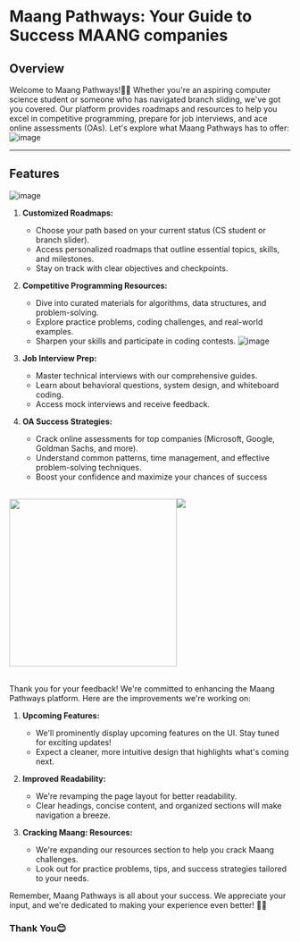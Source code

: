 # Maang Pathways: Your Guide to Success MAANG companies

## Overview

Welcome to Maang Pathways!👋🏼 Whether you're an aspiring computer science student or someone who has navigated branch sliding, we've got you covered. Our platform provides roadmaps and resources to help you excel in competitive programming, prepare for job interviews, and ace online assessments (OAs). Let's explore what Maang Pathways has to offer:
![image](https://github.com/aindrelasaha/maangpathway/assets/126545390/6695c4de-a453-4b90-a93c-ae99df89a5cc)


---


## Features
![image](https://github.com/aindrelasaha/maangpathway/assets/126545390/c4114abc-c100-4cdd-9fe5-e3549f383946)


1. **Customized Roadmaps:**
   - Choose your path based on your current status (CS student or branch slider).
   - Access personalized roadmaps that outline essential topics, skills, and milestones.
   - Stay on track with clear objectives and checkpoints.

2. **Competitive Programming Resources:**
   - Dive into curated materials for algorithms, data structures, and problem-solving.
   - Explore practice problems, coding challenges, and real-world examples.
   - Sharpen your skills and participate in coding contests.
![image](https://github.com/aindrelasaha/maangpathway/assets/126545390/ac021df6-d6dc-4502-9f90-4ff201bbc173)

3. **Job Interview Prep:**
   - Master technical interviews with our comprehensive guides.
   - Learn about behavioral questions, system design, and whiteboard coding.
   - Access mock interviews and receive feedback.

4. **OA Success Strategies:**
   - Crack online assessments for top companies (Microsoft, Google, Goldman Sachs, and more).
   - Understand common patterns, time management, and effective problem-solving techniques.
   - Boost your confidence and maximize your chances of success
<br>
<div style="display: flex; flex-direction: row; ">
    <img src="https://github.com/Nishcurse/ignore-/assets/114647752/9561c893-0865-4fd4-93de-bb71a0cc9ddd" style="width: auto; height: 300px; flex: 1;">
    <img src="https://github.com/Nishcurse/ignore-/assets/114647752/55d36fd4-b474-467c-aa2f-55edcc2700f1" style="width: auto; height: auto; flex: 1;">
</div>
<br>

Thank you for your feedback! We're committed to enhancing the Maang Pathways platform. Here are the improvements we're working on:

1. **Upcoming Features:**
   - We'll prominently display upcoming features on the UI. Stay tuned for exciting updates!
   - Expect a cleaner, more intuitive design that highlights what's coming next.

2. **Improved Readability:**
   - We're revamping the page layout for better readability.
   - Clear headings, concise content, and organized sections will make navigation a breeze.

3. **Cracking Maang: Resources:**
   - We're expanding our resources section to help you crack Maang challenges.
   - Look out for practice problems, tips, and success strategies tailored to your needs.

Remember, Maang Pathways is all about your success. We appreciate your input, and we're dedicated to making your experience even better! 🌟🚀

### Thank You😊
